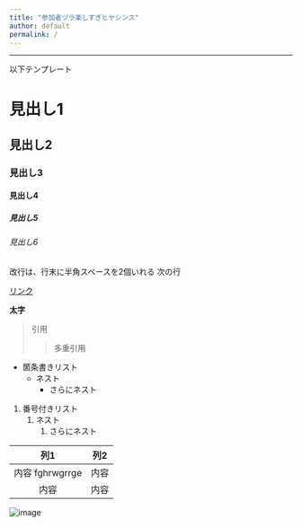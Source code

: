 ```yaml
---
title: "参加者ヅラ楽しすぎヒヤシンス"
author: default
permalink: /
---
```







---

以下テンプレート

# 見出し1
## 見出し2
### 見出し3
#### 見出し4
##### 見出し5
###### 見出し6

改行は、行末に半角スペースを2個いれる
次の行

[リンク](https://www.google.co.jp/)

**太字**

> 引用
>> 多重引用


- 箇条書きリスト
  - ネスト
    - さらにネスト


1. 番号付きリスト
   1. ネスト
      1. さらにネスト


| 列1  | 列2  |
|:---:|-----|
| 内容 fghrwgrrge | 内容  |
| 内容  | 内容  |

![image](/GHPages_WebSite/assets/images/logo-150.png)
